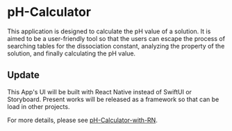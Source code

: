 # pH-Calculator 

This application is designed to calculate the pH value of a solution. It is aimed to be a user-friendly tool so that the users can escape the process of searching tables for the dissociation constant, analyzing the property of the solution, and finally calculating the pH value.



## Update

This App's UI will be built with React Native instead of SwiftUI or Storyboard. Present works will be released as a framework so that can be load in other projects.

For more details, please see [pH-Calculator-with-RN](https://github.com/mizu-bai/pH-Calculator-with-RN).

